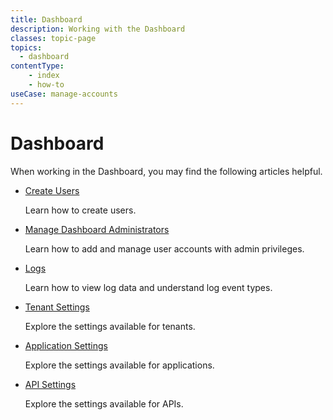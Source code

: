 ```yaml
---
title: Dashboard
description: Working with the Dashboard
classes: topic-page
topics:
  - dashboard
contentType: 
    - index
    - how-to
useCase: manage-accounts
---
```


<div class="topic-page-header">
  <div data-name="example" class="topic-page-badge"></div>
  <h1>Dashboard</h1>
  <p>
    When working in the Dashboard, you may find the following articles helpful.
  </p>
</div>

<ul class="topic-links">
  <li>
    <i class="icon icon-budicon-715"></i><a href="/users/guides/create-users">Create Users</a>
    <p>Learn how to create users.</p>
  </li>
  <li>
    <i class="icon icon-budicon-715"></i><a href="/dashboard/manage-dashboard-admins">Manage Dashboard Administrators</a>
    <p>Learn how to add and manage user accounts with admin privileges.</p>
  </li>
  <li>
    <i class="icon icon-budicon-715"></i><a href="/logs">Logs</a>
    <p>Learn how to view log data and understand log event types.</p>
  </li>
    <li>
    <i class="icon icon-budicon-715"></i><a href="/dashboard/reference/settings-tenant">Tenant Settings</a>
    <p>Explore the settings available for tenants.</p>
  </li>
    <li>
    <i class="icon icon-budicon-715"></i><a href="/dashboard/reference/settings-application">Application Settings</a>
    <p>Explore the settings available for applications.</p>
  </li>
    <li>
    <i class="icon icon-budicon-715"></i><a href="/dashboard/reference/settings-api">API Settings</a>
    <p>Explore the settings available for APIs.</p>
  </li>
</ul>

